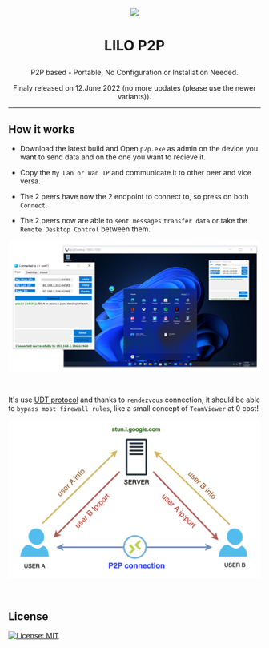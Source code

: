 <p align="center">
  <img src="ico/p2p.ico" />
</p>

# <p align="center">LILO P2P</p>

<p align="center">P2P based - Portable, No Configuration or Installation Needed.</p>
<p align="center">Finaly released on 12.June.2022 (no more updates (please use the newer variants)).</p>

<hr />

## How it works

- Download the latest build and Open `p2p.exe` as admin on the device you want to send data and on the one you want to recieve it.

- Copy the `My Lan or Wan IP` and communicate it to other peer and vice versa.
- The 2 peers have now the 2 endpoint to connect to, so press on both `Connect`.
- The 2 peers now are able to `sent messages` `transfer data` or take the `Remote Desktop Control` between them.

![p2p-remote-desktop](img/p2p-remote-desktop.png)

</br >

It's use [UDT protocol](https://en.wikipedia.org/wiki/UDP-based_Data_Transfer_Protocol)
and thanks to `rendezvous` connection, it should be able to `bypass most firewall rules`, like a small concept of `TeamViewer` at 0 cost!

![p2p-logic](img/p2p-logic.png)

</br >

## License

[![License: MIT](https://img.shields.io/badge/License-MIT-blue.svg?style=for-the-badge&logo=AdGuard)](LICENSE)
